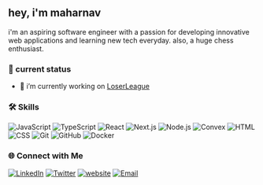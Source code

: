 


<!-- Introduction -->
##  hey, i'm maharnav

i'm an aspiring software engineer with a passion for developing innovative web applications and learning new tech everyday.
also, a huge chess enthusiast.

<!-- About Me -->
### 📌 current status
- 🔭 i’m currently working on [LoserLeague](https://loserleague.vercel.app)


<!-- Skills -->
### 🛠️ Skills

![JavaScript](https://img.shields.io/badge/-JavaScript-black?style=flat-square&logo=javascript)
![TypeScript](https://img.shields.io/badge/-TypeScript-black?style=flat-square&logo=typescript)
![React](https://img.shields.io/badge/-React-black?style=flat-square&logo=react)
![Next.js](https://img.shields.io/badge/-Next.js-black?style=flat-square&logo=nextdotjs)
![Node.js](https://img.shields.io/badge/-Node.js-black?style=flat-square&logo=nodedotjs)
![Convex](https://img.shields.io/badge/-Convex-black?style=flat-square&logo=convex)
![HTML](https://img.shields.io/badge/-HTML-black?style=flat-square&logo=html5)
![CSS](https://img.shields.io/badge/-CSS-black?style=flat-square&logo=css3)
![Git](https://img.shields.io/badge/-Git-black?style=flat-square&logo=git)
![GitHub](https://img.shields.io/badge/-GitHub-black?style=flat-square&logo=github)
![Docker](https://img.shields.io/badge/-Docker-black?style=flat-square&logo=docker)




<!-- Social Links -->
### 🌐 Connect with Me

[![LinkedIn](https://img.shields.io/badge/-LinkedIn-blue?style=flat-square&logo=linkedin&logoColor=white&link=https://www.linkedin.com/in/maharnav-deka-06742815a/?originalSubdomain=in)](https://www.linkedin.com/in/maharnav-deka-06742815a/?originalSubdomain=in)
[![Twitter](https://img.shields.io/badge/-Twitter-blue?style=flat-square&logo=twitter&logoColor=white&link=https://x.com/dekamdev)](https://x.com/dekamdev)
[![website](https://img.shields.io/badge/-Portfolio-black?style=flat-square&logo=aboutdotme&logoColor=white&link=https://mdeka.vercel.app)](https://mdeka.vercel.app)
[![Email](https://img.shields.io/badge/-Email-black?style=flat-square&logo=gmail&logoColor=white&link=mailto:dekamaharnavchess@gmail.com)](mailto:dekamaharnavchess@gmail.com)


